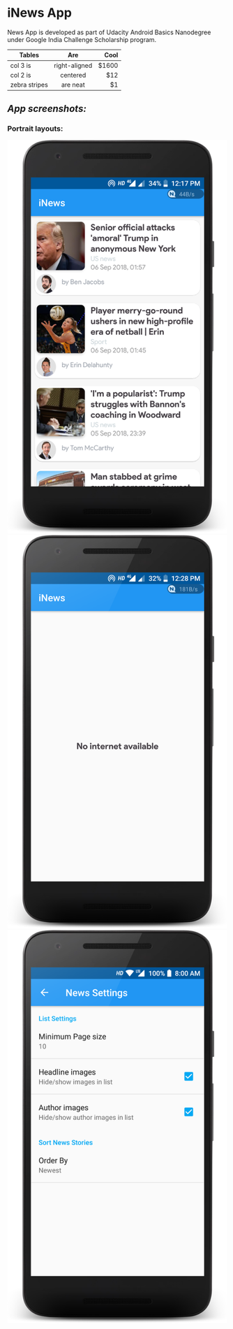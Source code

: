 # iNews App

News App is developed as part of Udacity Android Basics Nanodegree under Google India Challenge Scholarship program.

| Tables        | Are           | Cool  |
| ------------- |:-------------:| -----:|
| col 3 is      | right-aligned | $1600 |
| col 2 is      | centered      |   $12 |
| zebra stripes | are neat      |    $1 |


## **_App screenshots:_**

### **Portrait layouts:**

![screenshots](https://github.com/hasanmohdkhan/Android-Basics-Nanodegree----iNews-app/blob/master/MainActivity.png)   ![screenshots2](https://github.com/hasanmohdkhan/Android-Basics-Nanodegree----iNews-app/blob/master/internet%20connection.png)
![screenshots](https://github.com/hasanmohdkhan/Android-Basics-Nanodegree----iNews-app/blob/master/settings.png) 